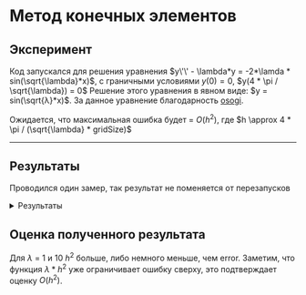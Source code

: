 # Метод конечных элементов

## Эксперимент

Код запускался для решения уравнения $y\'\' - \lambda*y = -2*\lamda * sin(\sqrt{\lambda}*x)$, с граничными условиями $y(0) = 0$, $y(4 *
\pi / \sqrt{\lambda}) = 0$
Решение этого уравнения в явном виде: $y = sin(\sqrt{λ}*x)$. За данное уравнение
благодарность [osogi](https://github.com/osogi).

Ожидается, что максимальная ошибка будет = $O(h^2)$, где $h \approx 4 * \pi / (\sqrt{\lambda} * gridSize)$

---

## Результаты

Проводился один замер, так результат не поменяется от перезапусков

<details>
<summary>Результаты</summary>

```Bash
./it_math_4 1 10
max error: 0.17129474   h^2: 1.94955149
./it_math_4 1 100
max error: 0.00134326   h^2: 0.01611200
./it_math_4 1 1000
max error: 0.00001319   h^2: 0.00015823
./it_math_4 1 10000
max error: 0.00000182   h^2: 0.00000158
./it_math_4 10 10
max error: 0.17129474   h^2: 0.19495515
./it_math_4 10 100
max error: 0.00134326   h^2: 0.00161120
./it_math_4 10 1000
max error: 0.00001319   h^2: 0.00001582
./it_math_4 10 10000
max error: 0.00000082   h^2: 0.00000016
./it_math_4 100 10
max error: 0.17129474   h^2: 0.01949551
./it_math_4 100 100
max error: 0.00134326   h^2: 0.00016112
./it_math_4 100 1000
max error: 0.00001319   h^2: 0.00000158
./it_math_4 100 10000
max error: 0.00000071   h^2: 0.00000002
./it_math_4 1000 10
max error: 0.17129474   h^2: 0.00194955
./it_math_4 1000 100
max error: 0.00134326   h^2: 0.00001611
./it_math_4 1000 1000
max error: 0.00001319   h^2: 0.00000016
./it_math_4 1000 10000
max error: 0.00000033   h^2: 0.00000000
```

</details>

## Оценка полученного результата

Для $\lambda$ = 1 и 10 $h^2$ больше, либо немного меньше, чем error. Заметим, что функция $\lambda*h^2$ уже ограничивает ошибку сверху, это подтверждает оценку $O(h^2)$.
